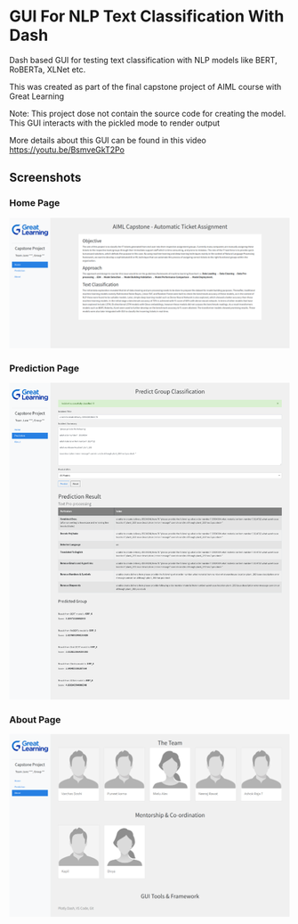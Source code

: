 # GUI For NLP Text Classification With Dash

Dash based GUI for testing text classification with NLP models like BERT, RoBERTa, XLNet etc. 

This was created as part of the final capstone project of AIML course with Great Learning

Note: This project dose not contain the source code for creating the model. This GUI interacts with the pickled mode to render output

More details about this GUI can be found in this video https://youtu.be/BsmveGkT2Po

## Screenshots

### Home Page
![Home Page](/static/images/1_home.png)


### Prediction Page
![Prediction Page](/static/images/2_predict.png)

### About Page
![About Page](/static/images/3_about.png)
